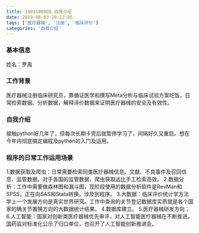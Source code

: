 ```yaml
---
title: 1901100088-自我介绍
date: 2019-08-03 10:12:05
tags: ['医疗器械', '注册', '临床评价']
categories: '自我介绍'
---
```


### 基本信息

姓名：罗禹

### 工作背景

医疗器械注册临床研究员，靠循证医学和撰写Meta分析与临床试验方案吃饭，日常检索数据、分析数据，解释评价数据来证明医疗器械的安全及有效性。

### 自我介绍

接触python好几年了，但每次长期卡壳后就暂停学习了，间隔好久又重启。想在今年内彻底搞定编程及python的入门及运用。

### 程序的日常工作运用场景

1.数据获取及爬虫：日常需要检索同类医疗器械信息、文献、不良事件及召回信息、监管数据。对于各国的监管数据，爬虫获取远比手工检索高效。
2.数据分析：工作中需要做森林图和漏斗图，现阶段使用的数据分析软件是RevMan和SPSS，正在向SAS和Stata转换，涉及到程序。
3.大数据：临床评价统计学方法学上一个发展方向是真实世界研究。工作中查询的关节登记数据库实质就是各个国家的确关节置换方向的大数据统计结果。
4.数据库建立。
5.医疗器械研发方向；
6.人工智能：国家对创新类医疗器械优先审评，对人工智能医疗器械在不断推进。国药监对标准化公示了归口单位，也召开了人工智能创新推进会。